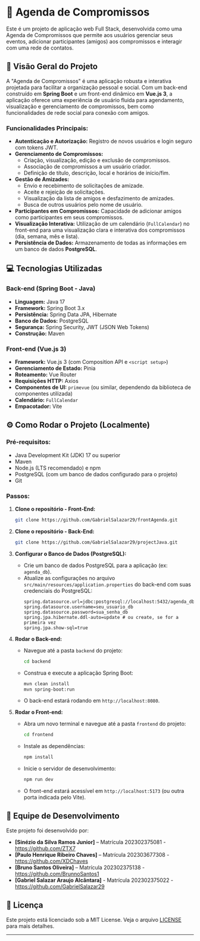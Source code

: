 # 📅 Agenda de Compromissos

Este é um projeto de aplicação web Full Stack, desenvolvida como uma Agenda de Compromissos que permite aos usuários gerenciar seus eventos, adicionar participantes (amigos) aos compromissos e interagir com uma rede de contatos.

## 🚀 Visão Geral do Projeto

A "Agenda de Compromissos" é uma aplicação robusta e interativa projetada para facilitar a organização pessoal e social. Com um back-end construído em **Spring Boot** e um front-end dinâmico em **Vue.js 3**, a aplicação oferece uma experiência de usuário fluida para agendamento, visualização e gerenciamento de compromissos, bem como funcionalidades de rede social para conexão com amigos.

### Funcionalidades Principais:

* **Autenticação e Autorização:** Registro de novos usuários e login seguro com tokens JWT.
* **Gerenciamento de Compromissos:**
    * Criação, visualização, edição e exclusão de compromissos.
    * Associação de compromissos a um usuário criador.
    * Definição de título, descrição, local e horários de início/fim.
* **Gestão de Amizades:**
    * Envio e recebimento de solicitações de amizade.
    * Aceite e rejeição de solicitações.
    * Visualização da lista de amigos e desfazimento de amizades.
    * Busca de outros usuários pelo nome de usuário.
* **Participantes em Compromissos:** Capacidade de adicionar amigos como participantes em seus compromissos.
* **Visualização Interativa:** Utilização de um calendário (`FullCalendar`) no front-end para uma visualização clara e interativa dos compromissos (dia, semana, mês e lista).
* **Persistência de Dados:** Armazenamento de todas as informações em um banco de dados **PostgreSQL**.

## 💻 Tecnologias Utilizadas

### Back-end (Spring Boot - Java)

* **Linguagem:** Java 17
* **Framework:** Spring Boot 3.x
* **Persistência:** Spring Data JPA, Hibernate
* **Banco de Dados:** PostgreSQL
* **Segurança:** Spring Security, JWT (JSON Web Tokens)
* **Construção:** Maven

### Front-end (Vue.js 3)

* **Framework:** Vue.js 3 (com Composition API e `<script setup>`)
* **Gerenciamento de Estado:** Pinia
* **Roteamento:** Vue Router
* **Requisições HTTP:** Axios
* **Componentes de UI:** `primevue` (ou similar, dependendo da biblioteca de componentes utilizada)
* **Calendário:** `FullCalendar`
* **Empacotador:** Vite

## ⚙️ Como Rodar o Projeto (Localmente)

### Pré-requisitos:

* Java Development Kit (JDK) 17 ou superior
* Maven
* Node.js (LTS recomendado) e npm
* PostgreSQL (com um banco de dados configurado para o projeto)
* Git

### Passos:

1.  **Clone o repositório - Front-End:**
    ```bash
    git clone https://github.com/GabrielSalazar29/frontAgenda.git
    ```

2.  **Clone o repositório - Back-End:**
    ```bash
    git clone https://github.com/GabrielSalazar29/projectJava.git
    ```

3.  **Configurar o Banco de Dados (PostgreSQL):**
    * Crie um banco de dados PostgreSQL para a aplicação (ex: `agenda_db`).
    * Atualize as configurações no arquivo `src/main/resources/application.properties` do back-end com suas credenciais do PostgreSQL:
        ```properties
        spring.datasource.url=jdbc:postgresql://localhost:5432/agenda_db
        spring.datasource.username=seu_usuario_db
        spring.datasource.password=sua_senha_db
        spring.jpa.hibernate.ddl-auto=update # ou create, se for a primeira vez
        spring.jpa.show-sql=true
        ```

4.  **Rodar o Back-end:**
    * Navegue até a pasta `backend` do projeto:
        ```bash
        cd backend
        ```
    * Construa e execute a aplicação Spring Boot:
        ```bash
        mvn clean install
        mvn spring-boot:run
        ```
    * O back-end estará rodando em `http://localhost:8080`.

5.  **Rodar o Front-end:**
    * Abra um novo terminal e navegue até a pasta `frontend` do projeto:
        ```bash
        cd frontend
        ```
    * Instale as dependências:
        ```bash
        npm install
        ```
    * Inicie o servidor de desenvolvimento:
        ```bash
        npm run dev
        ```
    * O front-end estará acessível em `http://localhost:5173` (ou outra porta indicada pelo Vite).

## 👥 Equipe de Desenvolvimento

Este projeto foi desenvolvido por:

* **[Sinézio da Silva Ramos Junior]** – Matrícula 202302375081 - https://github.com/ZTX7
* **[Paulo Henrique Ribeiro Chaves]** – Matrícula 202303677308 - https://github.com/XDChaves
* **[Bruno Santos Oliveira]** – Matrícula 202302375138 - https://github.com/BrunnoSantos1
* **[Gabriel Salazar Araujo Alcântara]** - Matrícula 202302375022 - https://github.com/GabrielSalazar29



## 📝 Licença

Este projeto está licenciado sob a MIT License. Veja o arquivo [LICENSE](LICENSE) para mais detalhes.

---